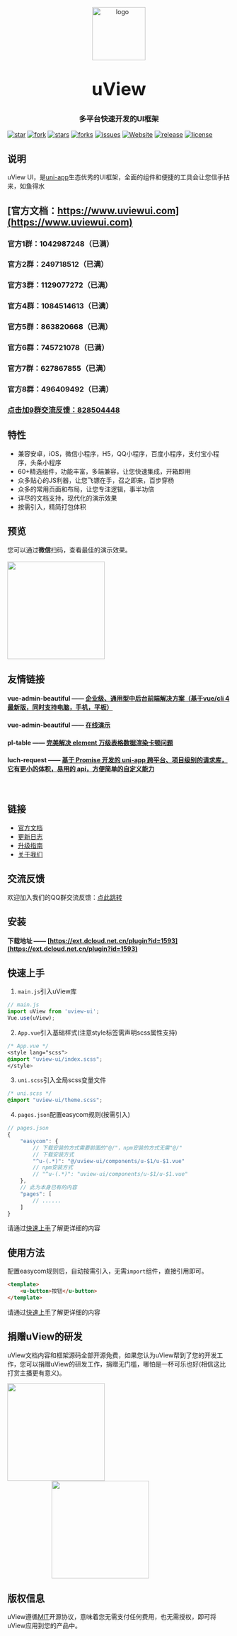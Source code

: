 <p align="center">
    <img alt="logo" src="https://uviewui.com/common/logo.png" width="120" height="120" style="margin-bottom: 10px;">
</p>
<h3 align="center" style="margin: 30px 0 30px;font-weight: bold;font-size:40px;">uView</h3>
<h3 align="center">多平台快速开发的UI框架</h3>

[![star](https://gitee.com/umicro/uView/badge/star.svg?theme=gvp)](https://gitee.com/umicro/uView/stargazers)
[![fork](https://gitee.com/umicro/uView/badge/fork.svg?theme=gvp)](https://gitee.com/umicro/uView/members)
[![stars](https://img.shields.io/github/stars/YanxinNet/uView?style=flat-square&logo=GitHub)](https://github.com/umicro/uView)
[![forks](https://img.shields.io/github/forks/YanxinNet/uView?style=flat-square&logo=GitHub)](https://github.com/umicro/uView)
[![issues](https://img.shields.io/github/issues/YanxinNet/uView?style=flat-square&logo=GitHub)](https://github.com/umicro/uView/issues)
[![Website](https://img.shields.io/badge/uView-up-blue?style=flat-square)](https://uviewui.com)
[![release](https://img.shields.io/github/v/release/YanxinNet/uView?style=flat-square)](https://gitee.com/umicro/uView/releases)
[![license](https://img.shields.io/github/license/YanxinNet/uView?style=flat-square)](https://en.wikipedia.org/wiki/MIT_License)

## 说明

uView UI，是[uni-app](https://uniapp.dcloud.io/)生态优秀的UI框架，全面的组件和便捷的工具会让您信手拈来，如鱼得水

## [官方文档：https://www.uviewui.com](https://www.uviewui.com)

### 官方1群：1042987248（已满）
### 官方2群：249718512（已满）
### 官方3群：1129077272（已满）
### 官方4群：1084514613（已满）
### 官方5群：863820668（已满）
### 官方6群：745721078（已满）
### 官方7群：627867855（已满）
### 官方8群：496409492（已满）
### [点击加9群交流反馈：828504448](https://jq.qq.com/?_wv=1027&k=Ute1wecV)

## 特性

- 兼容安卓，iOS，微信小程序，H5，QQ小程序，百度小程序，支付宝小程序，头条小程序
- 60+精选组件，功能丰富，多端兼容，让您快速集成，开箱即用
- 众多贴心的JS利器，让您飞镖在手，召之即来，百步穿杨
- 众多的常用页面和布局，让您专注逻辑，事半功倍
- 详尽的文档支持，现代化的演示效果
- 按需引入，精简打包体积


## 预览

您可以通过**微信**扫码，查看最佳的演示效果。
<br>
<br>
<img src="https://uviewui.com/common/weixin_mini_qrcode.png" width="220" height="220" >


## 友情链接

#### **vue-admin-beautiful** —— [企业级、通用型中后台前端解决方案（基于vue/cli 4 最新版，同时支持电脑，手机，平板）](https://github.com/chuzhixin/vue-admin-beautiful)

#### **vue-admin-beautiful** —— [在线演示](http://beautiful.panm.cn/vue-admin-beautiful/#/index)

#### **pl-table** —— [ 完美解决 element 万级表格数据渲染卡顿问题](https://github.com/livelyPeng/pl-table)

#### **luch-request** —— [基于 Promise 开发的 uni-app 跨平台、项目级别的请求库，它有更小的体积，易用的 api，方便简单的自定义能力](https://www.quanzhan.co/luch-request/)
<br>

## 链接

- [官方文档](https://uviewui.com/)
- [更新日志](https://uviewui.com/components/changelog.html)
- [升级指南](https://uviewui.com/components/changelog.html)
- [关于我们](https://uviewui.com/cooperation/about.html)

## 交流反馈

欢迎加入我们的QQ群交流反馈：[点此跳转](https://www.uviewui.com/components/addQQGroup.html)

## 安装

#### **下载地址** —— [https://ext.dcloud.net.cn/plugin?id=1593](https://ext.dcloud.net.cn/plugin?id=1593)

## 快速上手

1. `main.js`引入uView库
```js
// main.js
import uView from 'uview-ui';
Vue.use(uView);
```

2. `App.vue`引入基础样式(注意style标签需声明scss属性支持)
```css
/* App.vue */
<style lang="scss">
@import "uview-ui/index.scss";
</style>
```

3. `uni.scss`引入全局scss变量文件
```css
/* uni.scss */
@import "uview-ui/theme.scss";
```

4. `pages.json`配置easycom规则(按需引入)

```js
// pages.json
{
	"easycom": {
		// 下载安装的方式需要前面的"@/"，npm安装的方式无需"@/"
		// 下载安装方式
		"^u-(.*)": "@/uview-ui/components/u-$1/u-$1.vue"
		// npm安装方式
		// "^u-(.*)": "uview-ui/components/u-$1/u-$1.vue"
	},
	// 此为本身已有的内容
	"pages": [
		// ......
	]
}
```

请通过[快速上手](https://uviewui.com/components/quickstart.html)了解更详细的内容

## 使用方法
配置easycom规则后，自动按需引入，无需`import`组件，直接引用即可。

```html
<template>
	<u-button>按钮</u-button>
</template>
```

请通过[快速上手](https://uviewui.com/components/quickstart.html)了解更详细的内容


## 捐赠uView的研发

uView文档内容和框架源码全部开源免费，如果您认为uView帮到了您的开发工作，您可以捐赠uView的研发工作，捐赠无门槛，哪怕是一杯可乐也好(相信这比打赏主播更有意义)。

<img src="https://uviewui.com/common/wechat.png" width="220" >
<img style="margin-left: 100px;" src="https://uviewui.com/common/alipay.png" width="220" >

## 版权信息
uView遵循[MIT](https://en.wikipedia.org/wiki/MIT_License)开源协议，意味着您无需支付任何费用，也无需授权，即可将uView应用到您的产品中。
